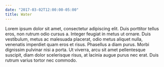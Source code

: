 ```yaml
---
date: "2017-03-02T12:00:00-05:00"
title: Water
---
```

Lorem ipsum dolor sit amet, consectetur adipiscing elit. Duis porttitor tellus eros, non rutrum odio cursus a. Integer feugiat in metus ut ornare. Duis vestibulum, metus ac malesuada placerat, odio metus aliquet nulla, venenatis imperdiet quam eros et risus. Phasellus a diam purus. Morbi dignissim pulvinar nisi a porta. Ut viverra, arcu sit amet pellentesque suscipit, diam dolor scelerisque risus, at lacinia augue purus nec erat. Duis rutrum varius tortor nec commodo. 
